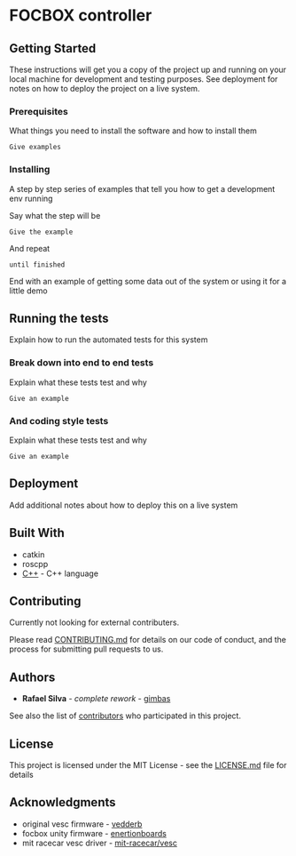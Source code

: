 # FOCBOX controller

## Getting Started

These instructions will get you a copy of the project up and running on your local machine for development and testing purposes. See deployment for notes on how to deploy the project on a live system.

### Prerequisites

What things you need to install the software and how to install them

```
Give examples
```

### Installing

A step by step series of examples that tell you how to get a development env running

Say what the step will be

```
Give the example
```

And repeat

```
until finished
```

End with an example of getting some data out of the system or using it for a little demo

## Running the tests

Explain how to run the automated tests for this system

### Break down into end to end tests

Explain what these tests test and why

```
Give an example
```

### And coding style tests

Explain what these tests test and why

```
Give an example
```

## Deployment

Add additional notes about how to deploy this on a live system

## Built With

* catkin
* roscpp
* [C++](//) - C++ language

## Contributing

Currently not looking for external contributers.

Please read [CONTRIBUTING.md](//) for details on our code of conduct, and the process for submitting pull requests to us.

## Authors

* **Rafael Silva** - *complete rework* - [gimbas](https://github.com/gimbas)

See also the list of [contributors](https://github.com/gimbas/focbox_unity_ros_driver/graphs/contributors) who participated in this project.

## License

This project is licensed under the MIT License - see the [LICENSE.md](LICENSE.md) file for details

## Acknowledgments

* original vesc firmware - [vedderb](https://github.com/vedderb/bldc)
* focbox unity firmware - [enertionboards](https://github.com/EnertionBoards/bldc/tree/unity)
* mit racecar vesc driver - [mit-racecar/vesc](https://github.com/mit-racecar/vesc)
